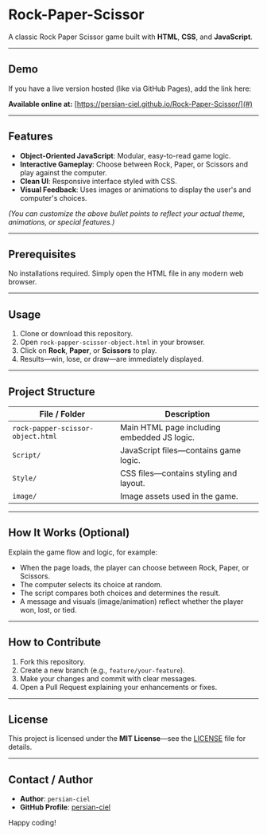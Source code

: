 # Rock-Paper-Scissor

A classic Rock Paper Scissor game built with **HTML**, **CSS**, and **JavaScript**.

---

##  Demo

If you have a live version hosted (like via GitHub Pages), add the link here:

**Available online at:** [https://persian-ciel.github.io/Rock-Paper-Scissor/](#)

---

##  Features

- **Object-Oriented JavaScript**: Modular, easy-to-read game logic.
- **Interactive Gameplay**: Choose between Rock, Paper, or Scissors and play against the computer.
- **Clean UI**: Responsive interface styled with CSS.
- **Visual Feedback**: Uses images or animations to display the user's and computer's choices.

*(You can customize the above bullet points to reflect your actual theme, animations, or special features.)*

---

##  Prerequisites

No installations required. Simply open the HTML file in any modern web browser.

---

##  Usage

1. Clone or download this repository.
2. Open `rock-papper-scissor-object.html` in your browser.
3. Click on **Rock**, **Paper**, or **Scissors** to play.
4. Results—win, lose, or draw—are immediately displayed.

---

##  Project Structure

| File / Folder                         | Description                                |
|--------------------------------------|--------------------------------------------|
| `rock-papper-scissor-object.html`    | Main HTML page including embedded JS logic. |
| `Script/`                            | JavaScript files—contains game logic.      |
| `Style/`                             | CSS files—contains styling and layout.     |
| `image/`                             | Image assets used in the game.              |

---

##  How It Works (Optional)

Explain the game flow and logic, for example:

- When the page loads, the player can choose between Rock, Paper, or Scissors.
- The computer selects its choice at random.
- The script compares both choices and determines the result.
- A message and visuals (image/animation) reflect whether the player won, lost, or tied.

---

##  How to Contribute

1. Fork this repository.
2. Create a new branch (e.g., `feature/your-feature`).
3. Make your changes and commit with clear messages.
4. Open a Pull Request explaining your enhancements or fixes.

---

##  License

This project is licensed under the **MIT License**—see the [LICENSE](LICENSE) file for details.

---

##  Contact / Author

- **Author**: `persian-ciel`
- **GitHub Profile**: [persian-ciel](https://github.com/persian-ciel)

Happy coding!  
